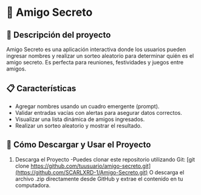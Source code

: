 # 🎁 Amigo Secreto

## 🚀 Descripción del proyecto

Amigo Secreto es una aplicación interactiva donde los usuarios pueden ingresar nombres y realizar un sorteo aleatorio para determinar quién es el amigo secreto. Es perfecta para reuniones, festividades y juegos entre amigos.


## 📋 Características

- Agregar nombres usando un cuadro emergente (prompt).
- Validar entradas vacías con alertas para asegurar datos correctos.
- Visualizar una lista dinámica de amigos ingresados.
- Realizar un sorteo aleatorio y mostrar el resultado.

 
## 🚀 Cómo Descargar y Usar el Proyecto
1. Descarga el Proyecto
-Puedes clonar este repositorio utilizando Git:
[git clone https://github.com/tuusuario/amigo-secreto.git](https://github.com/SCARLXRD-1/Amigo-Secreto.git)
O descarga el archivo .zip directamente desde GitHub y extrae el contenido en tu computadora.
